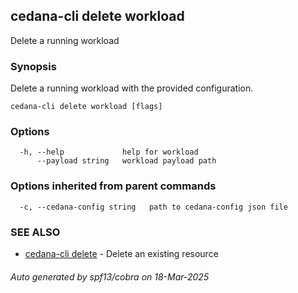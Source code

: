 ## cedana-cli delete workload

Delete a running workload

### Synopsis

Delete a running workload with the provided configuration.

```
cedana-cli delete workload [flags]
```

### Options

```
  -h, --help             help for workload
      --payload string   workload payload path
```

### Options inherited from parent commands

```
  -c, --cedana-config string   path to cedana-config json file
```

### SEE ALSO

* [cedana-cli delete](cedana-cli_delete.md)	 - Delete an existing resource

###### Auto generated by spf13/cobra on 18-Mar-2025
